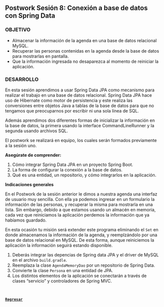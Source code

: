 ## Postwork Sesión 8: Conexión a base de datos con Spring Data

### OBJETIVO

- Almacenar la información de la agenda en una base de datos relacional MySQL.
- Recuperar las personas contenidas en la agenda desde la base de datos para mostrarlas en pantalla.
- Que la información ingresada no desaparezca al momento de reiniciar la aplicación.


### DESARROLLO

En esta sesión aprendimos a usar Spring Data JPA como mecanismo para realizar el trabajo en una base de datos relacional. Spring Data JPA hace uso de Hibernate como motor de persistencia y este realiza las conversiones entre objetos Java a tablas de la base de datos para que no tengamos que preocuparnos por escribir ni una sola línea de SQL.

Además aprendimos dos diferentes formas de inicializar la información en la base de datos, la primera usando la interface CommandLineRunner y la segunda usando archivos SQL.

El postwork se realizará en equipo, los cuales serán formados previamente a la sesión uno.

**Asegúrate de comprender:**

1. Cómo integrar Spring Data JPA en un proyecto Spring Boot.
2. La forma de configurar la conexión a la base de datos.
3. Qué es una entidad, un repositorio, y cómo integrarlos en la aplicación.

**Indicaciones generales**

En el Postwork de la sesión anterior le dimos a nuestra agenda una interfaz de usuario muy sencilla. Con ella ya podemos ingresar en un formulario la información de las personas, y recuperar la misma para mostrarla en una lista. Sin embargo, debido a que estamos usando un almacén en memoria, cada vez que reiniciamos la aplicación perdemos la información que ya habíamos guardado.


En esta ocasión tu misión será extender este programa eliminando el `Set` en donde almacenamos la información de la agenda, y reemplzándolo por una base de datos relacional en MySQL. De esta forma, aunque reiniciemos la aplicación la información seguirá estando disponible.

1. Deberás integrar las depencias de Spring data JPA y el driver de MySQL en el archivo `build.gradle`.
1. Reemplaza la clase `AgendaMemoryDao` por un repositorio de Spring Data.
1. Convierte la clase `Persona` en una entidad de JPA.
1. Los distintos elementos de la aplicación se conectarán a través de clases “servicio” y controladores de Spring MVC.


</br>

[**`Regresar`**](../)